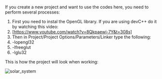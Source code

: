 If you create a new project and want to use the codes here, you need to perform several processes:
1. First you need to instal the OpenGL library. If you are using devC++ do it by watching this video:
2. [https://www.youtube.com/watch?v=8Qkpaewj-7Y&t=308s]
3. Then in Project/Project Options/Parameters/Linker type the following:
4. -lopengl32
5. -lfreeglut
6. -lglu32


This is how the project will look when working:

![solar_system](https://github.com/user-attachments/assets/1de0d26f-2a45-4a64-8f2d-4fb16027b0ba)
